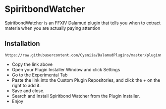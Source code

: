 # SpiritbondWatcher
SpiritbondWatcher is an FFXIV Dalamud plugin that tells you when to extract materia when you are actually paying attention

## Installation
```
https://raw.githubusercontent.com/Cyeniia/DalamudPlugins/master/pluginmaster.json
```
* Copy the link above
* Open your Plugin Installer Window and click Settings
* Go to the Experimental Tab
* Paste the link into the Custom Plugin Repositories, and click the + on the right to add it.
* Save and close.
* Search and Install Spiritbond Watcher from the Plugin Installer.
* Enjoy
